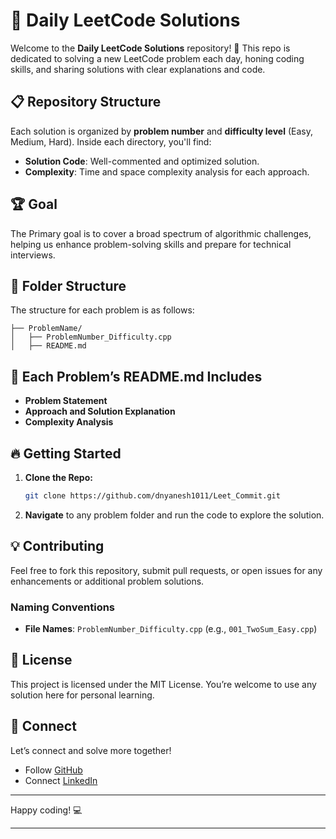 # 🧠 Daily LeetCode Solutions

Welcome to the **Daily LeetCode Solutions** repository! 🚀 This repo is dedicated to solving a new LeetCode problem each day, honing coding skills, and sharing solutions with clear explanations and code.

## 📋 Repository Structure

Each solution is organized by **problem number** and **difficulty level** (Easy, Medium, Hard). Inside each directory, you'll find:
- **Solution Code**: Well-commented and optimized solution.
- **Complexity**: Time and space complexity analysis for each approach.

## 🏆 Goal

The Primary goal is to cover a broad spectrum of algorithmic challenges, helping us enhance problem-solving skills and prepare for technical interviews.

## 📂 Folder Structure

The structure for each problem is as follows:
```plaintext
├── ProblemName/
│   ├── ProblemNumber_Difficulty.cpp
│   ├── README.md
```

## 📄 Each Problem’s README.md Includes

- **Problem Statement**
- **Approach and Solution Explanation**
- **Complexity Analysis**

## 🔥 Getting Started

1. **Clone the Repo:**
    ```bash
    git clone https://github.com/dnyanesh1011/Leet_Commit.git
    ```
2. **Navigate** to any problem folder and run the code to explore the solution.

## 💡 Contributing

Feel free to fork this repository, submit pull requests, or open issues for any enhancements or additional problem solutions.

### **Naming Conventions**
- **File Names**: `ProblemNumber_Difficulty.cpp` (e.g., `001_TwoSum_Easy.cpp`)

## 📝 License

This project is licensed under the MIT License. You’re welcome to use any solution here for personal learning.

## 🚀 Connect

Let’s connect and solve more together!

- Follow [GitHub](https://github.com/dnyanesh1011)
- Connect [LinkedIn](linkedin.com/in/dnyanesh-f-37ba77277)

---

Happy coding! 💻

---
